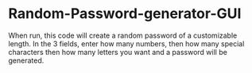 # Random-Password-generator-GUI
When run, this code will create a random password of a customizable length. In the 3 fields, enter how many numbers, then how many special characters then how many letters you want and a password will be generated. 
